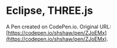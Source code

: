 # Eclipse, THREE.js

A Pen created on CodePen.io. Original URL: [https://codepen.io/shshaw/pen/ZJoEMx](https://codepen.io/shshaw/pen/ZJoEMx).

